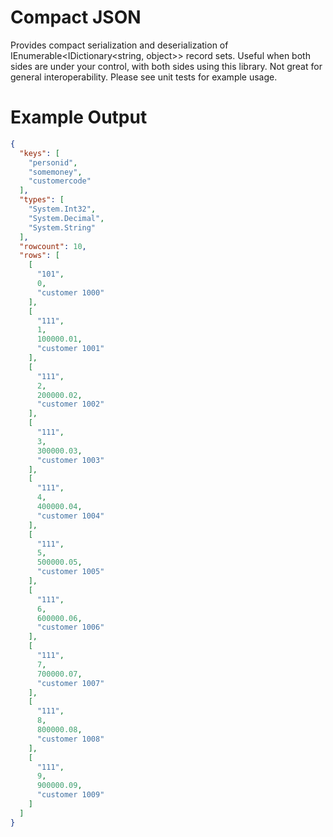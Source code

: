 # Compact JSON
Provides compact serialization and deserialization of IEnumerable<IDictionary<string, object>> record sets.
Useful when both sides are under your control, with both sides using this library. Not great for general interoperability.
Please see unit tests for example usage.

# Example Output
```json
{
  "keys": [
    "personid",
    "somemoney",
    "customercode"
  ],
  "types": [
    "System.Int32",
    "System.Decimal",
    "System.String"
  ],
  "rowcount": 10,
  "rows": [
    [
      "101",
      0,
      "customer 1000"
    ],
    [
      "111",
      1,
      100000.01,
      "customer 1001"
    ],
    [
      "111",
      2,
      200000.02,
      "customer 1002"
    ],
    [
      "111",
      3,
      300000.03,
      "customer 1003"
    ],
    [
      "111",
      4,
      400000.04,
      "customer 1004"
    ],
    [
      "111",
      5,
      500000.05,
      "customer 1005"
    ],
    [
      "111",
      6,
      600000.06,
      "customer 1006"
    ],
    [
      "111",
      7,
      700000.07,
      "customer 1007"
    ],
    [
      "111",
      8,
      800000.08,
      "customer 1008"
    ],
    [
      "111",
      9,
      900000.09,
      "customer 1009"
    ]
  ]
}
```

